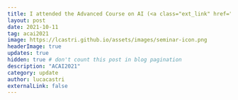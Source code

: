 ```yaml
---
title: I attended the Advanced Course on AI (<a class="ext_link" href="https://www.humane-ai.eu/event/acai2021/">ACAI2021</a>) in Berlin.
layout: post
date: 2021-10-11
tag: acai2021
image: https://lcastri.github.io/assets/images/seminar-icon.png
headerImage: true
updates: true
hidden: true # don't count this post in blog pagination
description: "ACAI2021"
category: update
author: lucacastri
externalLink: false
---
```

